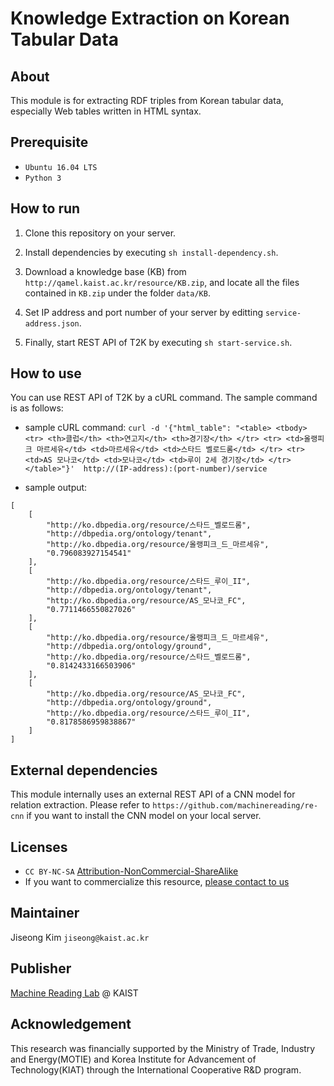 # Knowledge Extraction on Korean Tabular Data

## About

This module is for extracting RDF triples from Korean tabular data, especially Web tables written in HTML syntax.

## Prerequisite

* `Ubuntu 16.04 LTS`
* `Python 3`

## How to run

1. Clone this repository on your server.

2. Install dependencies by executing `sh install-dependency.sh`.

3. Download a knowledge base (KB) from `http://qamel.kaist.ac.kr/resource/KB.zip`, and locate all the files contained in `KB.zip` under the folder `data/KB`.

4. Set IP address and port number of your server by editting `service-address.json`.

5. Finally, start REST API of T2K by executing `sh start-service.sh`.

## How to use

You can use REST API of T2K by a cURL command. The sample command is as follows:

- sample cURL command: `curl -d '{"html_table": "<table> <tbody> <tr> <th>클럽</th> <th>연고지</th> <th>경기장</th> </tr> <tr> <td>올랭피크 마르세유</td> <td>마르세유</td> <td>스타드 벨로드롬</td> </tr> <tr> <td>AS 모나코</td> <td>모나코</td> <td>루이 2세 경기장</td> </tr> </table>"}'  http://(IP-address):(port-number)/service`

- sample output: 
```
[
    [
        "http://ko.dbpedia.org/resource/스타드_벨로드롬",
        "http://dbpedia.org/ontology/tenant",
        "http://ko.dbpedia.org/resource/올랭피크_드_마르세유",
        "0.796083927154541"
    ],
    [
        "http://ko.dbpedia.org/resource/스타드_루이_II",
        "http://dbpedia.org/ontology/tenant",
        "http://ko.dbpedia.org/resource/AS_모나코_FC",
        "0.7711466550827026"
    ],
    [
        "http://ko.dbpedia.org/resource/올랭피크_드_마르세유",
        "http://dbpedia.org/ontology/ground",
        "http://ko.dbpedia.org/resource/스타드_벨로드롬",
        "0.8142433166503906"
    ],
    [
        "http://ko.dbpedia.org/resource/AS_모나코_FC",
        "http://dbpedia.org/ontology/ground",
        "http://ko.dbpedia.org/resource/스타드_루이_II",
        "0.8178586959838867"
    ]
]
```

## External dependencies
This module internally uses an external REST API of a CNN model for relation extraction. Please refer to `https://github.com/machinereading/re-cnn` if you want to install the CNN model on your local server.

## Licenses
* `CC BY-NC-SA` [Attribution-NonCommercial-ShareAlike](https://creativecommons.org/licenses/by-nc-sa/2.0/)
* If you want to commercialize this resource, [please contact to us](http://mrlab.kaist.ac.kr/contact)

## Maintainer
Jiseong Kim `jiseong@kaist.ac.kr`

## Publisher
[Machine Reading Lab](http://mrlab.kaist.ac.kr/) @ KAIST

## Acknowledgement
This research was financially supported by the Ministry of Trade, Industry and Energy(MOTIE) and Korea Institute for Advancement of Technology(KIAT) through the International Cooperative R&D program.
